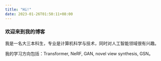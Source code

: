 ```yaml
---
title: "Hi!"
date: 2023-01-26T01:50:11+08:00
---
```


### 欢迎来到我的博客

我是一名大三本科生，专业是计算机科学与技术，同时对人工智能领域很有兴趣。

我的学习方向包括：Transformer, NeRF, GAN, novel view synthesis, GSN。